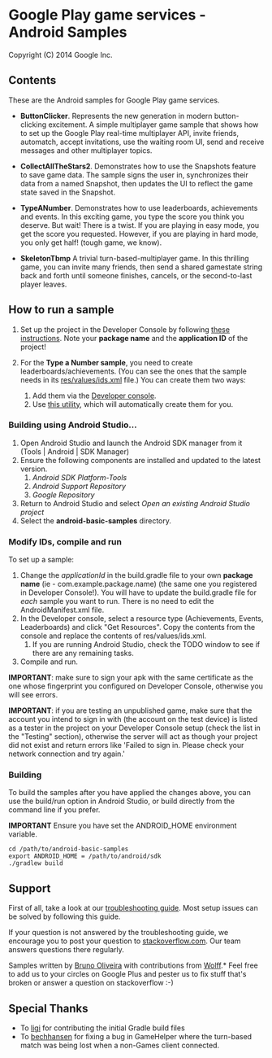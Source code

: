 Google Play game services - Android Samples
===========================================
Copyright (C) 2014 Google Inc.

<h2>Contents</h2>

These are the Android samples for Google Play game services.

* **ButtonClicker**. Represents the new generation in modern button-clicking excitement. A simple multiplayer game sample that shows how to set up the Google Play real-time multiplayer API, invite friends, automatch, accept invitations, use the waiting room UI, send and receive messages and other multiplayer topics.

* **CollectAllTheStars2**. Demonstrates how to use the Snapshots feature to save game data. The sample signs the user in, synchronizes their data from a named Snapshot, then updates the UI to reflect the game state saved in the Snapshot.

* **TypeANumber**. Demonstrates how to use leaderboards, achievements and events. In this exciting game, you type the score you think you deserve. But wait! There is a twist. If you are playing in easy mode, you get the score you requested. However, if you are playing in hard mode, you only get half! (tough game, we know).

* **SkeletonTbmp** A trivial turn-based-multiplayer game.  In this thrilling game, you can invite many friends, then send a shared gamestate string back and forth until someone finishes, cancels, or the second-to-last player leaves.

<h2>How to run a sample</h2>

1. Set up the project in the Developer Console by following [these instructions](https://developers.google.com/games/services/console/enabling).
   Note your **package name** and the **application ID** of the project!

1. For the **Type a Number sample**, you need to create leaderboards/achievements.
(You can see the ones that the sample needs in its [res/values/ids.xml](TypeANumber/src/main/res/values/ids.xml) file.)
  You can create them two ways:
   1. Add them via the [Developer console](https://play.google.com/apps/publish/#GameListPlace).
   1. Use [this utility](http://playgameservices.github.io/android-basic-samples/config-magic/index.html?sample=typeanumber), which will automatically create them for you.

<h3>Building using Android Studio...</h3>

1. Open Android Studio and launch the Android SDK manager from it (Tools | Android | SDK Manager)
1. Ensure the following components are installed and updated to the latest version.
   1. *Android SDK Platform-Tools*
   1. *Android Support Repository*
   1. *Google Repository*
1. Return to Android Studio and select *Open an existing Android Studio project*
1. Select the **android-basic-samples** directory.

<h3>Modify IDs, compile and run</h3>

To set up a sample:

1. Change the *applicationId* in the build.gradle file to your own **package name** (ie - com.example.package.name)
   (the same one you registered in Developer Console!).  You will have to update
   the build.gradle file for *each* sample you want to run.  There is no need to
   edit the AndroidManifest.xml file.
1. In the Developer console, select a resource type
   (Achievements, Events, Leaderboards) and click "Get Resources".  Copy the
    contents from the console and replace the contents of res/values/ids.xml.
    1.  If you are running Android Studio, check the TODO window to see if there are any remaining tasks.
1. Compile and run.

**IMPORTANT**: make sure to sign your apk with the same certificate
as the one whose fingerprint you configured on Developer Console, otherwise
you will see errors.

**IMPORTANT**: if you are testing an unpublished game, make sure that the account you intend
to sign in with (the account on the test device) is listed as a tester in the
project on your Developer Console setup (check the list in the "Testing"
section), otherwise the server will act as though your project did not exist and
return errors like 'Failed to sign in. Please check your network connection and try again.'

<h3>Building</h3>
To build the samples after you have applied the changes above, you can use the build/run option in Android Studio, or build directly from the command line if you prefer.

**IMPORTANT** Ensure you have set the ANDROID_HOME environment variable.

    cd /path/to/android-basic-samples
    export ANDROID_HOME = /path/to/android/sdk
    ./gradlew build

<h2>Support</h2>

First of all, take a look at our [troubleshooting guide](https://developers.google.com/games/services/android/troubleshooting). Most setup issues can be solved by following this guide.

If your question is not answered by the troubleshooting guide, we encourage you to post your question to [stackoverflow.com](https://stackoverflow.com/questions/tagged/google-play-games). Our team answers questions there regularly.

Samples written by [Bruno Oliveira](https://plus.google.com/102451193315916178828) with contributions from [Wolff](http://plus.google.com/+WolffDobson).* Feel free to add us to your circles on Google Plus and pester us to fix stuff that's broken or answer a question on stackoverflow :-)

<h2>Special Thanks</h2>

* To [ligi](http://github.com/ligi) for contributing the initial Gradle build files
* To [bechhansen](https://github.com/bechhansen) for fixing a bug in GameHelper where the turn-based match was being lost when a non-Games client connected.
